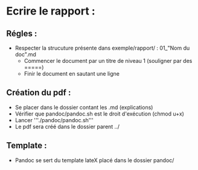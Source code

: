 # Ecrire le rapport :

## Régles :

* Respecter la strucuture présente dans exemple/rapport/ : 01_"Nom du doc".md
	*   Commencer le document par un titre de niveau 1 (souligner par des =====)
	*   Finir le document en sautant une ligne

## Création du pdf :

* Se placer dans le dossier contant les .md (explications)
* Vérifier que pandoc/pandoc.sh est le droit d'exécution (chmod u+x)
* Lancer '''./pandoc/pandoc.sh'''
* Le pdf sera créé dans le dossier parent ../

## Template :

* Pandoc se sert du template lateX placé dans le dossier pandoc/